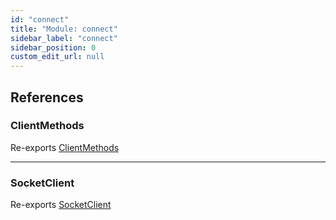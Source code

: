 ```yaml
---
id: "connect"
title: "Module: connect"
sidebar_label: "connect"
sidebar_position: 0
custom_edit_url: null
---
```


## References

### ClientMethods

Re-exports [ClientMethods](/api/types/connect_socket.ClientMethods.md)

___

### SocketClient

Re-exports [SocketClient](/api/classes/connect_socket.SocketClient.md)
